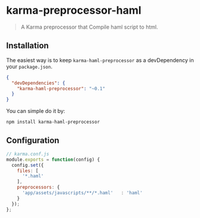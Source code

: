 karma-preprocessor-haml
=======================
> A Karma preprocessor that Compile haml script to html.

## Installation

The easiest way is to keep `karma-haml-preprocessor` as a devDependency in your `package.json`.
```json
{
  "devDependencies": {
    "karma-haml-preprocessor": "~0.1"
  }
}
```

You can simple do it by:
```
npm install karma-haml-preprocessor
```

## Configuration
```js
// karma.conf.js
module.exports = function(config) {
  config.set({
    files: [
      '*.haml'
    ],
    preprocessors: {
      'app/assets/javascripts/**/*.haml'   : 'haml'
    }
  });
};
```
